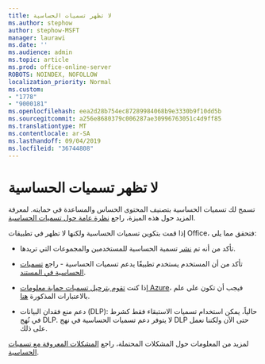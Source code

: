 ```yaml
---
title: لا تظهر تسميات الحساسية
ms.author: stephow
author: stephow-MSFT
manager: laurawi
ms.date: ''
ms.audience: admin
ms.topic: article
ms.prod: office-online-server
ROBOTS: NOINDEX, NOFOLLOW
localization_priority: Normal
ms.custom:
- "1778"
- "9000181"
ms.openlocfilehash: eea2d28b754ec87289984068b9e3330b9f10dd5b
ms.sourcegitcommit: a256e8680379c006287ae30996763051c4d9ff85
ms.translationtype: MT
ms.contentlocale: ar-SA
ms.lasthandoff: 09/04/2019
ms.locfileid: "36744808"
---
```

# <a name="sensitivity-labels-not-appearing"></a>لا تظهر تسميات الحساسية

تسمح لك تسميات الحساسية بتصنيف المحتوى الحساس والمساعدة في حمايته. لمعرفة المزيد حول هذه الميزة، راجع [نظرة عامة حول تسميات الحساسية](https://docs.microsoft.com/office365/securitycompliance/sensitivity-labels).

إذا قمت بتكوين تسميات الحساسية ولكنها لا تظهر في تطبيقات Office، فتحقق مما يلي:

- تأكد من أنه تم [نشر](https://docs.microsoft.com/Office365/SecurityCompliance/sensitivity-labels#what-label-policies-can-do) تسمية الحساسية للمستخدمين والمجموعات التي تريدها.

- تأكد من أن المستخدم يستخدم تطبيقًا يدعم تسميات الحساسية - راجع [تسميات الحساسية في المستند](https://support.office.com/article/apply-sensitivity-labels-to-your-documents-and-email-within-office-2f96e7cd-d5a4-403b-8bd7-4cc636bae0f9?ad=US&ui=en-US&rs=en-US#bkmk_whereavailable).

- إذا كنت [تقوم بترحيل تسميات حماية معلومات Azure](https://docs.microsoft.com/azure/information-protection/configure-policy-migrate-labels)، فيجب أن تكون على علم بالاعتبارات المذكورة [هنا](https://docs.microsoft.com/azure/information-protection/configure-policy-migrate-labels#considerations-for-unified-labels).

- دعم منع فقدان البيانات (DLP): حالياً، يمكن استخدام تسميات الاستبقاء فقط كشرط في نُهج DLP.  لا يتوفر دعم تسميات الحساسية في نهج DLP حتى الآن ولكننا نعمل على ذلك.

لمزيد من المعلومات حول المشكلات المحتملة، راجع [المشكلات المعروفة مع تسميات الحساسية](https://support.office.com/article/known-issues-with-sensitivity-labels-in-office-b169d687-2bbd-4e21-a440-7da1b2743edc).